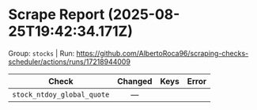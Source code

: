# Scrape Report (2025-08-25T19:42:34.171Z)

Group: `stocks`  |  Run: https://github.com/AlbertoRoca96/scraping-checks-scheduler/actions/runs/17218944009

| Check | Changed | Keys | Error |
|---|:---:|:--|:--|
| `stock_ntdoy_global_quote` | — |  |  |
